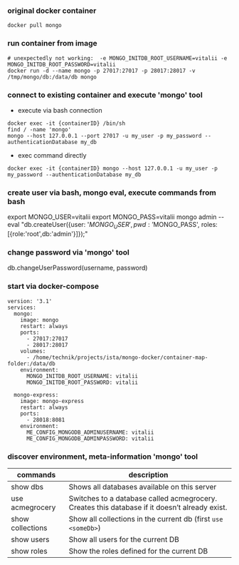 ### original docker container
```
docker pull mongo
```

### run container from image
``` 
# unexpectedly not working:  -e MONGO_INITDB_ROOT_USERNAME=vitalii -e MONGO_INITDB_ROOT_PASSWORD=vitalii
docker run -d --name mongo -p 27017:27017 -p 28017:28017 -v /tmp/mongo/db:/data/db mongo
```

### connect to existing container and execute 'mongo' tool
* execute via bash connection
```
docker exec -it {containerID} /bin/sh
find / -name 'mongo'
mongo --host 127.0.0.1 --port 27017 -u my_user -p my_password --authenticationDatabase my_db
```
* exec command directly 
```
docker exec -it {containerID} mongo --host 127.0.0.1 -u my_user -p my_password --authenticationDatabase my_db
```

### create user via bash, mongo eval, execute commands from bash 
export MONGO_USER=vitalii
export MONGO_PASS=vitalii
mongo admin --eval "db.createUser({user: '$MONGO_USER', pwd: '$MONGO_PASS', roles:[{role:'root',db:'admin'}]});"

### change password via 'mongo' tool
db.changeUserPassword(username, password)

### start via docker-compose
```
version: '3.1'
services:
  mongo:
    image: mongo
    restart: always
    ports:
      - 27017:27017
      - 28017:28017
    volumes:
      - /home/technik/projects/ista/mongo-docker/container-map-folder:/data/db
    environment:
      MONGO_INITDB_ROOT_USERNAME: vitalii
      MONGO_INITDB_ROOT_PASSWORD: vitalii

  mongo-express:
    image: mongo-express
    restart: always
    ports:
      - 28018:8081
    environment:
      ME_CONFIG_MONGODB_ADMINUSERNAME: vitalii
      ME_CONFIG_MONGODB_ADMINPASSWORD: vitalii
```

### discover environment, meta-information  'mongo' tool
| commands | description |
| -------- | ----------- |
| show dbs | Shows all databases available on this server |
| use acmegrocery |  Switches to a database called acmegrocery. Creates this database if it doesn’t already exist. |
| show collections |  Show all collections in the current db (first `use <someDb>`) |
| show users |  Show all users for the current DB |
| show roles |  Show the roles defined for the current DB |
